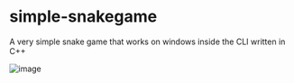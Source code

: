 # simple-snakegame
A very simple snake game that works on windows inside the CLI written in C++


![image](https://github.com/legendsyy/simple-snakegame/assets/103366631/8648a467-f6c7-476f-8d6f-ef0d731de266)

